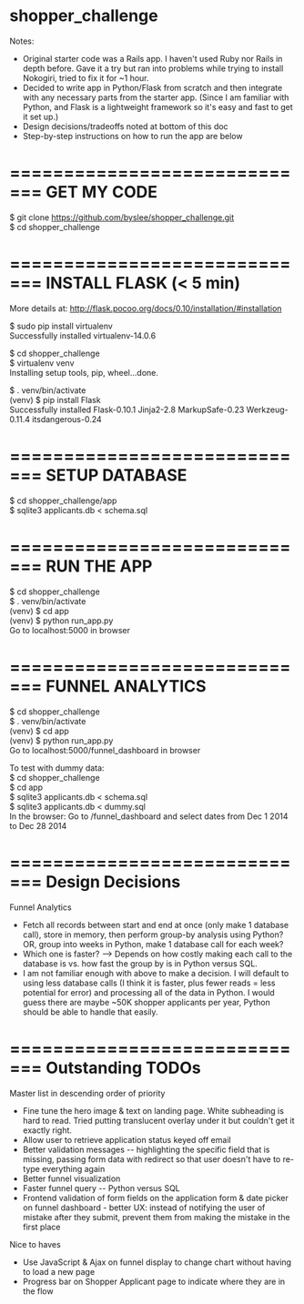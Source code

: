 # shopper_challenge

Notes:

* Original starter code was a Rails app. I haven't used Ruby nor Rails in depth before. Gave it a try but ran into problems while trying to install Nokogiri, tried to fix it for ~1 hour.
* Decided to write app in Python/Flask from scratch and then integrate with any necessary parts from the starter app. (Since I am familiar with Python, and Flask is a lightweight framework so it's easy and fast to get it set up.)
* Design decisions/tradeoffs noted at bottom of this doc
* Step-by-step instructions on how to run the app are below



=============================
GET MY CODE
=============================
$ git clone https://github.com/byslee/shopper_challenge.git  
$ cd shopper_challenge  

=============================
INSTALL FLASK (< 5 min)
=============================

More details at: http://flask.pocoo.org/docs/0.10/installation/#installation  

$ sudo pip install virtualenv  
Successfully installed virtualenv-14.0.6  

$ cd shopper_challenge  
$ virtualenv venv  
Installing setup tools, pip, wheel...done.  

$ . venv/bin/activate  
(venv) $ pip install Flask  
Successfully installed Flask-0.10.1 Jinja2-2.8 MarkupSafe-0.23 Werkzeug-0.11.4 itsdangerous-0.24  

=============================
SETUP DATABASE
=============================
$ cd shopper_challenge/app  
$ sqlite3 applicants.db < schema.sql  

=============================
RUN THE APP
=============================
$ cd shopper_challenge  
$ . venv/bin/activate  
(venv) $ cd app  
(venv) $ python run_app.py  
Go to localhost:5000 in browser

=============================
FUNNEL ANALYTICS
============================= 
$ cd shopper_challenge  
$ . venv/bin/activate  
(venv) $ cd app  
(venv) $ python run_app.py  
Go to localhost:5000/funnel_dashboard in browser 

To test with dummy data:  
$ cd shopper_challenge  
$ cd app  
$ sqlite3 applicants.db < schema.sql  
$ sqlite3 applicants.db < dummy.sql  
In the browser: Go to /funnel_dashboard and select dates from Dec 1 2014 to Dec 28 2014



=============================
Design Decisions
=============================

Funnel Analytics

* Fetch all records between start and end at once (only make 1 database call), store in memory, then perform group-by analysis using Python? OR, group into weeks in Python, make 1 database call for each week?
* Which one is faster? --> Depends on how costly making each call to the database is vs. how fast the group by is in Python versus SQL.
* I am not familiar enough with above to make a decision. I will default to using less database calls (I think it is faster, plus fewer reads = less potential for error) and processing all of the data in Python. I would guess there are maybe ~50K shopper applicants per year, Python should be able to handle that easily.

=============================
Outstanding TODOs
=============================

Master list in descending order of priority

* Fine tune the hero image & text on landing page. White subheading is hard to read. Tried putting translucent overlay under it but couldn't get it exactly right.
* Allow user to retrieve application status keyed off email
* Better validation messages -- highlighting the specific field that is missing, passing form data with redirect so that user doesn't have to re-type everything again
* Better funnel visualization
* Faster funnel query -- Python versus SQL
* Frontend validation of form fields on the application form & date picker on funnel dashboard - better UX: instead of notifying the user of mistake after they submit, prevent them from making the mistake in the first place

Nice to haves

* Use JavaScript & Ajax on funnel display to change chart without having to load a new page
* Progress bar on Shopper Applicant page to indicate where they are in the flow




